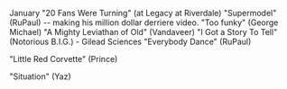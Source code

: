January 
"20 Fans Were Turning" (at Legacy at Riverdale)
"Supermodel" (RuPaul) -- making his million dollar derriere video. 
"Too funky" (George Michael)
"A Mighty Leviathan of Old" (Vandaveer)
"I Got a Story To Tell" (Notorious B.I.G.) - Gilead Sciences 
"Everybody Dance" (RuPaul)


"Little Red Corvette" (Prince)

"Situation" (Yaz)
